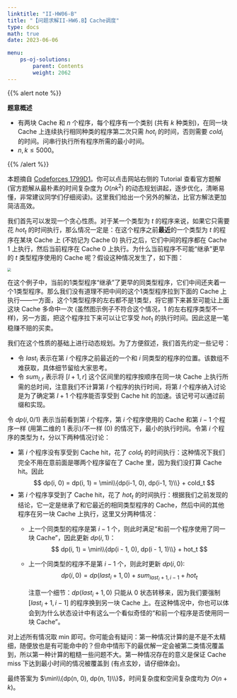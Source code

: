 ```yaml
---
linktitle: "II-HW06-B"
title: "【问题求解II-HW6.B】Cache调度"
type: docs
math: true
date: 2023-06-06

menu:
    ps-oj-solutions:
        parent: Contents
        weight: 2062
---
```


{{% alert note %}}

**题意概述**

* 有两块 Cache 和 $n$ 个程序，每个程序有一个类别 (共有 $k$ 种类别)，在同一块 Cache 上连续执行相同种类的程序第二次只需 $hot_i$ 的时间，否则需要 $cold_i$ 的时间。问串行执行所有程序所需的最小时间。
* $n, k\leq 5000$。

{{% /alert %}}

本题摘自 [Codeforces 1799D1](https://codeforces.com/problemset/problem/1799/D1)。你可以点击网站右侧的 Tutorial 查看官方题解 (官方题解从最朴素的时间复杂度为 $O(nk^2)$ 的动态规划讲起，逐步优化，清晰易懂，非常建议同学们仔细阅读)。这里我们给出一个另外的解法，比官方解法更加简洁高效。

我们首先可以发现一个贪心性质。对于某一个类型为 $t$ 的程序来说，如果它只需要花 $hot_t$ 的时间执行，那么情况一定是：在这个程序之前**最近**的一个类型为 $t$ 的程序在某块 Cache 上 (不妨记为 Cache 0) 执行之后，它们中间的程序都在 Cache 1 上执行，然后当前程序在 Cache 0 上执行。为什么当前程序不可能“继承"更早的 $t$ 类型程序使用的 Cache 呢？假设这种情况发生了，如下图：

<img src="/img/problemsolving/ps-sol-2062.png" style="zoom: 50%;" />

在这个例子中，当前的1类型程序“继承”了更早的同类型程序，它们中间还夹着一个1类型程序。那么我们没有道理不把中间的这个1类型程序拉到下面的 Cache 上执行——一方面，这个1类型程序的左右都不是1类型，将它挪下来甚至可能让上面这块 Cache 多命中一次 (虽然图示例子不符合这个情况，1 的左右程序类型不一样)，另一方面，把这个程序拉下来可以让它享受 $hot_1$ 的执行时间。因此这是一笔稳赚不赔的买卖。

我们在这个性质的基础上进行动态规划。为了方便叙述，我们首先约定一些记号：

* 令 $last_i$ 表示在第 $i$ 个程序之前最近的一个和 $i$ 同类型的程序的位置。该数组不难获取，具体细节留给大家思考。
* 令 $sum_{l, r}$ 表示将 $[l+1, r]$ 这个区间里的程序按顺序在同一块 Cache 上执行所需的总时间，注意我们不计算第 $l$ 个程序的执行时间，将第 $l$ 个程序纳入讨论是为了确定第 $l+1$ 个程序能否享受到 Cache hit 的加速。该记号可以通过前缀和实现。

令 $dp(i, 0/1)$ 表示当前看到第 $i$ 个程序，第 $i$ 个程序使用的 Cache 和第 $i-1$ 个程序一样 (用第二维的 1 表示)/不一样 (0) 的情况下，最小的执行时间。令第 $i$ 个程序的类型为 $t$，分以下两种情况讨论：
* 第 $i$ 个程序没有享受到 Cache hit，花了 $cold_t$ 的时间执行：这种情况下我们完全不用在意前面是哪两个程序留在了 Cache 里，因为我们没打算 Cache hit。因此
  $$
  dp(i, 0) = dp(i, 1) = \min\\{dp(i-1, 0), dp(i-1, 1)\\} + cold_t
  $$
* 第 $i$ 个程序享受到了 Cache hit，花了 $hot_t$ 的时间执行：根据我们之前发现的结论，它一定是继承了和它最近的相同类型程序的 Cache，然后中间的其他程序在另一块 Cache 上执行，这里又分两种情况：
  * 上一个同类型的程序是第 $i-1$ 个，则此时满足“和前一个程序使用了同一块 Cache”，因此更新 $dp(i, 1)$：
    $$
    dp(i, 1) = \min\\{dp(i - 1, 0), dp(i - 1, 1)\\} + hot_t
    $$
  * 上一个同类型的程序不是第 $i-1$ 个，则此时更新 $dp(i, 0)$:
    $$
    dp(i, 0) = dp(last_i + 1, 0) + sum_{last_i+1, i - 1} + hot_t
    $$

    注意一个细节：$dp(last_i+1, 0)$ 只能从 0 状态转移来，因为我们要强制 $[last_i + 1, i - 1]$ 的程序换到另一块 Cache 上。在这种情况中，你也可以体会到为什么状态设计中有这么一个看似奇怪的“和前一个程序是否使用同一块 Cache”。

对上述所有情况取 min 即可。你可能会有疑问：第一种情况计算的是不是不太精细，随便放也是有可能命中的？但命中情形下的最优解一定会被第二类情况覆盖到，所以第一种计算的粗糙一些问题不大。第一种情况存在的意义是保证 Cache miss 下达到最小时间的情况被覆盖到 (有点玄妙，请仔细体会)。

最终答案为 $\min\\{dp(n, 0), dp(n, 1)\\}$，时间复杂度和空间复杂度均为 $O(n+k)$。